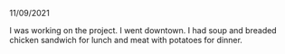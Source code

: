 11/09/2021

I was working on the project. I went downtown. I had soup and breaded chicken sandwich for lunch and meat with potatoes for dinner.